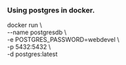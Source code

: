 ### Using postgres in docker.   
docker run \   
         --name postgresdb \   
         -e POSTGRES_PASSWORD=webdevel \   
         -p 5432:5432 \   
         -d postgres:latest   
